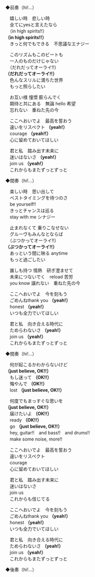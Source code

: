 ◆前奏（hi!…）

　嬉しい時　悲しい時  
　全てにyesと言えたなら  
　（in high spirits!!）  
**（in high spirits!!）**  
　きっと何でもできる　不思議なエナジー

　このリズムもこのビートも  
　一人のものだけじゃない  
　（だれだってオーライ!!）  
**（だれだってオーライ!!）**  
　色んなスリルに満ちた世界  
　もっと照らしたい

　お互い様 憧憬  膨らんでく  
　期待と共にある　無論 hello 希望  
　忘れない　重ねた先の今

　ここへおいでよ　最高を誓おう  
　違いをリスペクト **（yeah!）**  
　courage **（yeah!!）**  
　心に留めておいてほしい

　君と私　踏み出す未来に  
　迷いはないさ **（yeah!）**  
　join us **（yeah!）**  
　これからもまたずっとずっと

◆間奏（hi!…）

　楽しい時　思い出して  
　ベストタイミングを待つのさ  
　be yourself!!  
　きっとチャンスは巡る  
　stay with me シナジー

　止まれなくて 乗りこなせない  
　グルーヴもみんなとならば  
　（ぶつかってオーライ!!）  
**（ぶつかってオーライ!!）**  
　あっという間に映る anytime  
　もっと過ごしたい

　誰しも持つ 情熱　研ぎ澄ませて  
　未来につないでく　reload 苦労  
　you know 譲れない　重ねた先の今  

　ここへおいでよ　今を刻もう    
　ごめんねthank you **（yeah!）**  
　honest **（yeah!）**  
　いつも全力でいてほしい

　君と私　向き合える時代に  
　ためらわないさ **（yeah!）**  
　join us **（yeah!）**  
　これからもまたずっとずっと

◆間奏（hi!…）

　何が起こるかわからないけど  
**（just believe, OK!!）**  
　もし迷って **（OK!!）**  
　悔やんで **（OK!!）**  
　lost **（just believe, OK!!）**

　何度でもまっすぐな思いを  
**（just believe, OK!!）**  
　届けたいよ **（OK!!）**  
　ready **（OK!!）**  
　go **（just believe, OK!!）**  
　hey, guitar!!　and bass!!　and drums!!  
　make some noise, more!!

　ここへおいでよ　最高を誓おう  
　違いをリスペクト  
　courage  
　心に留めておいてほしい

　君と私　踏み出す未来に  
　迷いはないさ  
　join us  
　これからも信じてる

　ここへおいでよ　今を刻もう    
　ごめんねthank you **（yeah!）**  
　honest **（yeah!）**  
　いつも全力でいてほしい

　君と私　向き合える時代に  
　ためらわないさ **（yeah!）**  
　join us **（yeah!）**  
　これからもまたずっとずっと

◆後奏（hi!…）
